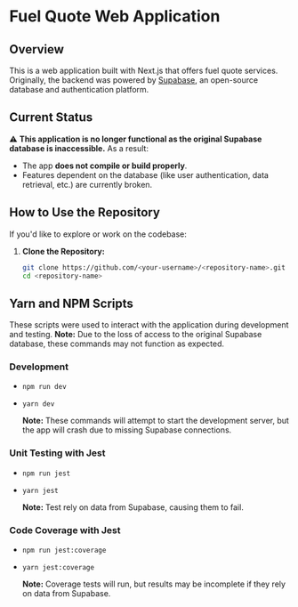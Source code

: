 # Fuel Quote Web Application

## Overview
This is a web application built with Next.js that offers fuel quote services. Originally, the backend was powered by [Supabase](https://supabase.com/), an open-source database and authentication platform.

## Current Status
⚠️ **This application is no longer functional as the original Supabase database is inaccessible.** As a result:
- The app **does not compile or build properly**.
- Features dependent on the database (like user authentication, data retrieval, etc.) are currently broken.

## How to Use the Repository
If you'd like to explore or work on the codebase:

1. **Clone the Repository:**
   ```bash
   git clone https://github.com/<your-username>/<repository-name>.git
   cd <repository-name>

## Yarn and NPM Scripts

These scripts were used to interact with the application during development and testing. 
**Note:** Due to the loss of access to the original Supabase database, these commands may not function as expected.

### Development
- `npm run dev`  
- `yarn dev`  

  **Note:** These commands will attempt to start the development server, but the app will crash due to missing Supabase connections.

### Unit Testing with Jest
- `npm run jest`  
- `yarn jest`  

  **Note:** Test rely on data from Supabase, causing them to fail.

### Code Coverage with Jest
- `npm run jest:coverage`  
- `yarn jest:coverage`  

  **Note:** Coverage tests will run, but results may be incomplete if they rely on data from Supabase.

